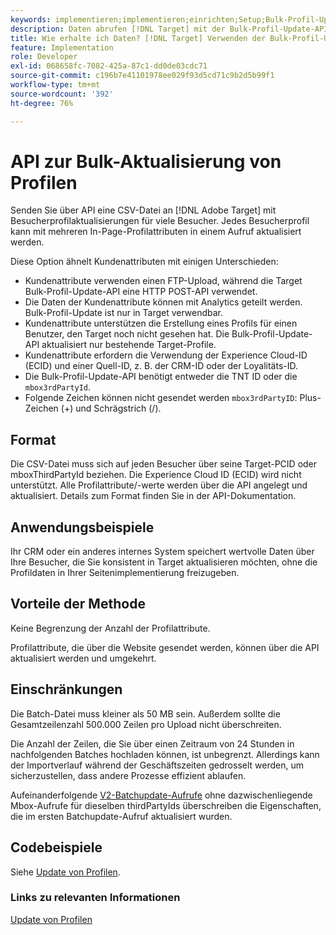 ```yaml
---
keywords: implementieren;implementieren;einrichten;Setup;Bulk-Profil-Update
description: Daten abrufen [!DNL Target] mit der Bulk-Profil-Update-API.
title: Wie erhalte ich Daten? [!DNL Target] Verwenden der Bulk-Profil-Update-API?
feature: Implementation
role: Developer
exl-id: 068658fc-7082-425a-87c1-dd0de03cdc71
source-git-commit: c196b7e41101978ee029f93d5cd71c9b2d5b99f1
workflow-type: tm+mt
source-wordcount: '392'
ht-degree: 76%

---
```


# API zur Bulk-Aktualisierung von Profilen

Senden Sie über API eine CSV-Datei an [!DNL Adobe Target] mit Besucherprofilaktualisierungen für viele Besucher. Jedes Besucherprofil kann mit mehreren In-Page-Profilattributen in einem Aufruf aktualisiert werden.

Diese Option ähnelt Kundenattributen mit einigen Unterschieden:

* Kundenattribute verwenden einen FTP-Upload, während die Target Bulk-Profil-Update-API eine HTTP POST-API verwendet.
* Die Daten der Kundenattribute können mit Analytics geteilt werden. Bulk-Profil-Update ist nur in Target verwendbar.
* Kundenattribute unterstützen die Erstellung eines Profils für einen Benutzer, den Target noch nicht gesehen hat. Die Bulk-Profil-Update-API aktualisiert nur bestehende Target-Profile.
* Kundenattribute erfordern die Verwendung der Experience Cloud-ID (ECID) und einer Quell-ID, z. B. der CRM-ID oder der Loyalitäts-ID.
* Die Bulk-Profil-Update-API benötigt entweder die TNT ID oder die `mbox3rdPartyId`.
* Folgende Zeichen können nicht gesendet werden `mbox3rdPartyID`: Plus-Zeichen (+) und Schrägstrich (/).

## Format

Die CSV-Datei muss sich auf jeden Besucher über seine Target-PCID oder mboxThirdPartyId beziehen. Die Experience Cloud ID (ECID) wird nicht unterstützt. Alle Profilattribute/-werte werden über die API angelegt und aktualisiert. Details zum Format finden Sie in der API-Dokumentation.

## Anwendungsbeispiele

Ihr CRM oder ein anderes internes System speichert wertvolle Daten über Ihre Besucher, die Sie konsistent in Target aktualisieren möchten, ohne die Profildaten in Ihrer Seitenimplementierung freizugeben.

## Vorteile der Methode

Keine Begrenzung der Anzahl der Profilattribute.

Profilattribute, die über die Website gesendet werden, können über die API aktualisiert werden und umgekehrt.

## Einschränkungen

Die Batch-Datei muss kleiner als 50 MB sein. Außerdem sollte die Gesamtzeilenzahl 500.000 Zeilen pro Upload nicht überschreiten.

Die Anzahl der Zeilen, die Sie über einen Zeitraum von 24 Stunden in nachfolgenden Batches hochladen können, ist unbegrenzt. Allerdings kann der Importverlauf während der Geschäftszeiten gedrosselt werden, um sicherzustellen, dass andere Prozesse effizient ablaufen.

Aufeinanderfolgende [V2-Batchupdate-Aufrufe](https://developers.adobetarget.com/api/#updating-profiles) ohne dazwischenliegende Mbox-Aufrufe für dieselben thirdPartyIds überschreiben die Eigenschaften, die im ersten Batchupdate-Aufruf aktualisiert wurden.

## Codebeispiele

Siehe [Update von Profilen](https://developers.adobetarget.com/api/#updating-profiles).

### Links zu relevanten Informationen

[Update von Profilen](https://developers.adobetarget.com/api/#updating-profiles)
